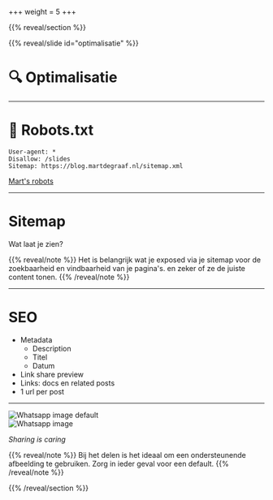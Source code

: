 +++
weight = 5
+++

{{% reveal/section %}}

{{% reveal/slide id="optimalisatie" %}}

# 🔍 Optimalisatie

---

# 🤖 Robots.txt

```
User-agent: *
Disallow: /slides
Sitemap: https://blog.martdegraaf.nl/sitemap.xml
```

[Mart's robots](https://blog.martdegraaf.nl/robots.txt)

---

# Sitemap

Wat laat je zien?


{{% reveal/note %}}
Het is belangrijk wat je exposed via je sitemap voor de zoekbaarheid en vindbaarheid van je pagina's. en zeker of ze de juiste content tonen.
{{% /reveal/note %}}

---

# SEO

- Metadata
  - Description
  - Titel
  - Datum
- Link share preview
- Links: docs en related posts
- 1 url per post

---

![Whatsapp image default](optimalisatie/img/whatsapp.nl.png)  
![Whatsapp image](optimalisatie/img/whatsapp_2.nl.png)  

_Sharing is caring_

{{% reveal/note %}}
Bij het delen is het ideaal om een ondersteunende afbeelding te gebruiken. Zorg in ieder geval voor een default.
{{% /reveal/note %}}

{{% /reveal/section %}}
